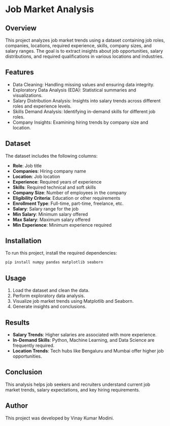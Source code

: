 # Job Market Analysis

## Overview
This project analyzes job market trends using a dataset containing job roles, companies, locations, required experience, skills, company sizes, and salary ranges. The goal is to extract insights about job opportunities, salary distributions, and required qualifications in various locations and industries.

## Features
- Data Cleaning: Handling missing values and ensuring data integrity.
- Exploratory Data Analysis (EDA): Statistical summaries and visualizations.
- Salary Distribution Analysis: Insights into salary trends across different roles and experience levels.
- Skills Demand Analysis: Identifying in-demand skills for different job roles.
- Company Insights: Examining hiring trends by company size and location.

## Dataset
The dataset includes the following columns:
- **Role**: Job title
- **Companies**: Hiring company name
- **Location**: Job location
- **Experience**: Required years of experience
- **Skills**: Required technical and soft skills
- **Company Size**: Number of employees in the company
- **Eligibility Criteria**: Education or other requirements
- **Enrollment Type**: Full-time, part-time, freelance, etc.
- **Salary**: Salary range for the job
- **Min Salary**: Minimum salary offered
- **Max Salary**: Maximum salary offered
- **Min Experience**: Minimum experience required

## Installation
To run this project, install the required dependencies:
```bash
pip install numpy pandas matplotlib seaborn
```

## Usage
1. Load the dataset and clean the data.
2. Perform exploratory data analysis.
3. Visualize job market trends using Matplotlib and Seaborn.
4. Generate insights and conclusions.

## Results
- **Salary Trends**: Higher salaries are associated with more experience.
- **In-Demand Skills**: Python, Machine Learning, and Data Science are frequently required.
- **Location Trends**: Tech hubs like Bengaluru and Mumbai offer higher job opportunities.

## Conclusion
This analysis helps job seekers and recruiters understand current job market trends, salary expectations, and key hiring requirements.

## Author
This project was developed by Vinay Kumar Modini.

